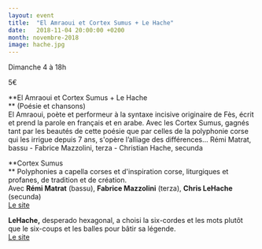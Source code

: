 ```yaml
---
layout: event
title:  "El Amraoui et Cortex Sumus + Le Hache"
date:   2018-11-04 20:00:00 +0200
month: novembre-2018
image: hache.jpg
---
```





Dimanche 4 à 18h

5€

**El Amraoui et Cortex Sumus + Le Hache  
** (Poésie et chansons)  
El Amraoui, poète et performeur à la syntaxe incisive originaire de Fès, écrit et prend la parole en français et en arabe. Avec les Cortex Sumus, gagnés tant par les beautés de cette poésie que par celles de la polyphonie corse qui les irrigue depuis 7 ans, s'opère l’alliage des différences... Rémi Matrat, bassu - Fabrice Mazzolini, terza - Christian Hache, secunda

**Cortex Sumus  
** Polyphonies a capella corses et d'inspiration corse, liturgiques et profanes, de tradition et de création.  
Avec **Rémi Matrat** (bassu), **Fabrice Mazzolini** (terza), **Chris LeHache** (secunda)  
[Le site](http://cortexsumus.wixsite.com/cortexsumus)

**LeHache,** desperado hexagonal, a choisi la six-cordes et les mots plutôt que le six-coups et les balles pour bâtir sa légende.  
[Le site](https://chrislehache.wixsite.com/chris-lehache)